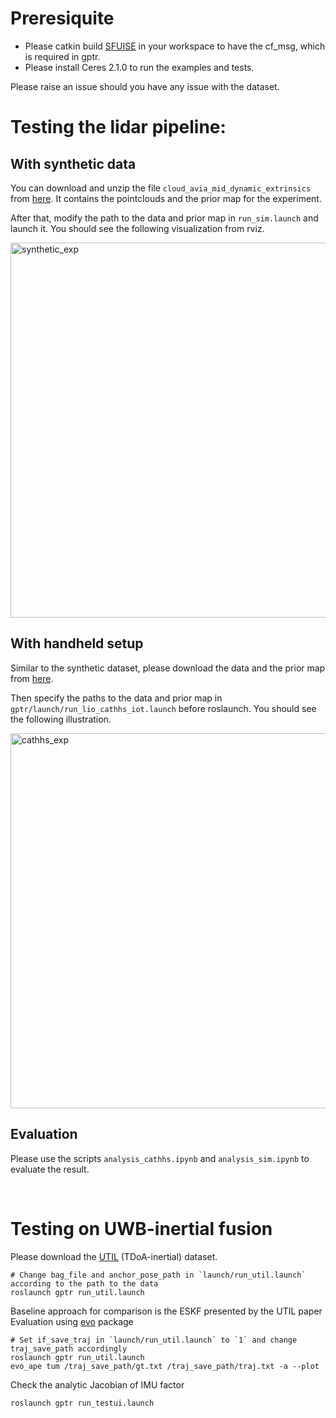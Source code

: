 # Preresiquite

* Please catkin build [SFUISE](https://github.com/KIT-ISAS/SFUISE) in your workspace to have the cf_msg, which is required in gptr.
* Please install Ceres 2.1.0 to run the examples and tests.

Please raise an issue should you have any issue with the dataset.

# Testing the lidar pipeline:

## With synthetic data

You can download and unzip the file `cloud_avia_mid_dynamic_extrinsics` from [here](https://drive.google.com/file/d/1Q5fTn5OvWd_I2RvVfiUKir90q5HshzQM/view?usp=sharing). It contains the pointclouds and the prior map for the experiment.

After that, modify the path to the data and prior map in `run_sim.launch` and launch it. You should see the following visualization from rviz.

<img src="docs/sim.gif" alt="synthetic_exp" width="600"/>

## With handheld setup

Similar to the synthetic dataset, please download the data and the prior map from [here](https://drive.google.com/file/d/1QId8X4LFxYdYewHSBXiDEAvpIFD8w-ei/view?usp=sharing).

Then specify the paths to the data and prior map in `gptr/launch/run_lio_cathhs_iot.launch` before roslaunch. You should see the following illustration.

<img src="docs/cathhs.gif" alt="cathhs_exp" width="600"/>

## Evaluation

Please use the scripts `analysis_cathhs.ipynb` and `analysis_sim.ipynb` to evaluate the result.

<br/>

# Testing on UWB-inertial fusion

Please download the [UTIL](https://utiasdsl.github.io/util-uwb-dataset/) (TDoA-inertial) dataset.

```
# Change bag_file and anchor_pose_path in `launch/run_util.launch` according to the path to the data
roslaunch gptr run_util.launch
```
Baseline approach for comparison is the ESKF presented by the UTIL paper
Evaluation using [evo](https://github.com/MichaelGrupp/evo) package
```
# Set if_save_traj in `launch/run_util.launch` to `1` and change traj_save_path accordingly
roslaunch gptr run_util.launch
evo_ape tum /traj_save_path/gt.txt /traj_save_path/traj.txt -a --plot
```
Check the analytic Jacobian of IMU factor
```
roslaunch gptr run_testui.launch
``` 
